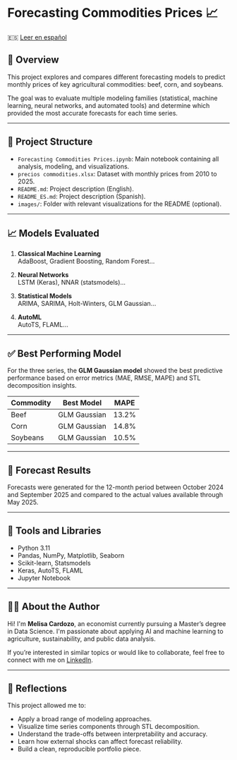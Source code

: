 # Forecasting Commodities Prices 📈

🇪🇸 [Leer en español](./README_ES.md)

## 📌 Overview

This project explores and compares different forecasting models to predict monthly prices of key agricultural commodities: beef, corn, and soybeans. 

The goal was to evaluate multiple modeling families (statistical, machine learning, neural networks, and automated tools) and determine which provided the most accurate forecasts for each time series.

---

## 📂 Project Structure

- `Forecasting Commodities Prices.ipynb`: Main notebook containing all analysis, modeling, and visualizations.
- `precios commodities.xlsx`: Dataset with monthly prices from 2010 to 2025.
- `README.md`: Project description (English).
- `README_ES.md`: Project description (Spanish).
- `images/`: Folder with relevant visualizations for the README (optional).

---

## 📈 Models Evaluated

1. **Classical Machine Learning**  
   AdaBoost, Gradient Boosting, Random Forest...

2. **Neural Networks**  
   LSTM (Keras), NNAR (statsmodels)...

3. **Statistical Models**  
   ARIMA, SARIMA, Holt-Winters, GLM Gaussian...

4. **AutoML**  
   AutoTS, FLAML...

---

## ✅ Best Performing Model

For the three series, the **GLM Gaussian model** showed the best predictive performance based on error metrics (MAE, RMSE, MAPE) and STL decomposition insights.

| Commodity | Best Model     | MAPE     |
|-----------|----------------|----------|
| Beef      | GLM Gaussian   | 13.2%    |
| Corn      | GLM Gaussian   | 14.8%    |
| Soybeans  | GLM Gaussian   | 10.5%    |

---

## 🔎 Forecast Results

Forecasts were generated for the 12-month period between October 2024 and September 2025 and compared to the actual values available through May 2025.

---

## 🔧 Tools and Libraries

- Python 3.11
- Pandas, NumPy, Matplotlib, Seaborn
- Scikit-learn, Statsmodels
- Keras, AutoTS, FLAML
- Jupyter Notebook

---

## 🙋‍♀️ About the Author

Hi! I'm **Melisa Cardozo**, an economist currently pursuing a Master’s degree in Data Science. I'm passionate about applying AI and machine learning to agriculture, sustainability, and public data analysis.

If you’re interested in similar topics or would like to collaborate, feel free to connect with me on [LinkedIn](https://www.linkedin.com/).

---

## 🌱 Reflections

This project allowed me to:

- Apply a broad range of modeling approaches.
- Visualize time series components through STL decomposition.
- Understand the trade-offs between interpretability and accuracy.
- Learn how external shocks can affect forecast reliability.
- Build a clean, reproducible portfolio piece.


